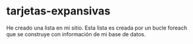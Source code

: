 # tarjetas-expansivas
He creado una lista en mi sitio. Esta lista es creada por un bucle foreach que se construye con información de mi base de datos.

